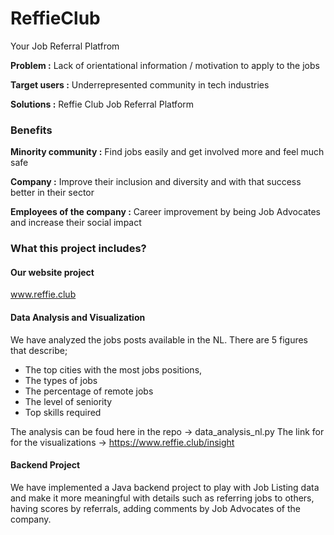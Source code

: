 # ReffieClub
Your Job Referral Platfrom


**Problem :** Lack of orientational information / motivation to apply to the jobs

**Target users :** Underrepresented community in tech industries

**Solutions :** Reffie Club Job Referral Platform


### Benefits

**Minority community :** Find jobs easily and get involved more and feel much safe

**Company :** Improve their inclusion and diversity and with that success better in their sector

**Employees of the company :** Career improvement by being Job Advocates and increase their social impact


### What this project includes? 

#### Our website project

www.reffie.club


#### Data Analysis and Visualization

We have analyzed the jobs posts available in the NL. There are 5 figures that describe;
 - The top cities with the most jobs positions, 
 - The types of jobs
 - The percentage of remote jobs
 - The level of seniority
 - Top skills required
 

The analysis can be foud here in the repo -> data_analysis_nl.py
The link for for the visualizations -> https://www.reffie.club/insight



#### Backend Project

We have implemented a Java backend project to play with Job Listing data and make it more meaningful 
with details such as referring jobs to others, having scores by referrals, adding comments by Job Advocates of the company.


